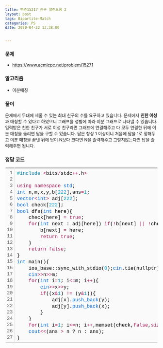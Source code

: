 ```yaml
---
title: 백준15217 친구 팰린드롬 2
layout: post
tags: Bipartite-Match 
categories: PS
date: 2020-04-22 13:38:00 


--- 
```

###  **문제** 
* https://www.acmicpc.net/problem/15271

###  **알고리즘** 
* 이분매칭

###  **풀이**
 문제에서 무대에 세울 수 있는 최대 친구의 수를 요구하고 있습니다. 문제에서 **친한 이성**과 매칭할 수 있다고 하였으니 그래프를 성별에 따라 이분 그래프로 나타낼 수 있습니다. 입력받은 친한 친구가 서로 이성 친구라면 그래프에 연결해주고 다 모두 연결한 뒤에 이분 매칭을 돌리면 답을 구할 수 있습니다. 답은 항상 1 이상이니 처음에 답을 1로 정해두고 이분 매칭을 끝낸 뒤에 답이 N보다 크다면 N을 출력해주고 그렇지않는다면 답을 출력해주면 됩니다.

### 정답 코드

<div class="colorscripter-code" style="color:#010101;font-family:Consolas, 'Liberation Mono', Menlo, Courier, monospace !important; position:relative !important;overflow:auto"><table class="colorscripter-code-table" style="margin:0;padding:0;border:none;background-color:#fafafa;border-radius:4px;" cellspacing="0" cellpadding="0"><tr><td style="padding:6px;border-right:2px solid #e5e5e5"><div style="margin:0;padding:0;word-break:normal;text-align:right;color:#666;font-family:Consolas, 'Liberation Mono', Menlo, Courier, monospace !important;line-height:130%"><div style="line-height:130%">1</div><div style="line-height:130%">2</div><div style="line-height:130%">3</div><div style="line-height:130%">4</div><div style="line-height:130%">5</div><div style="line-height:130%">6</div><div style="line-height:130%">7</div><div style="line-height:130%">8</div><div style="line-height:130%">9</div><div style="line-height:130%">10</div><div style="line-height:130%">11</div><div style="line-height:130%">12</div><div style="line-height:130%">13</div><div style="line-height:130%">14</div><div style="line-height:130%">15</div><div style="line-height:130%">16</div><div style="line-height:130%">17</div><div style="line-height:130%">18</div><div style="line-height:130%">19</div><div style="line-height:130%">20</div><div style="line-height:130%">21</div><div style="line-height:130%">22</div><div style="line-height:130%">23</div><div style="line-height:130%">24</div><div style="line-height:130%">25</div><div style="line-height:130%">26</div><div style="line-height:130%">27</div></div></td><td style="padding:6px 0;text-align:left"><div style="margin:0;padding:0;color:#010101;font-family:Consolas, 'Liberation Mono', Menlo, Courier, monospace !important;line-height:130%"><div style="padding:0 6px; white-space:pre; line-height:130%"><span style="color:#0086b3">#include</span>&nbsp;<span style="color:#ff3399"></span><span style="color:#a71d5d">&lt;</span>bits<span style="color:#ff3399"></span><span style="color:#a71d5d">/</span>stdc<span style="color:#ff3399"></span><span style="color:#a71d5d">+</span><span style="color:#ff3399"></span><span style="color:#a71d5d">+</span>.h<span style="color:#ff3399"></span><span style="color:#a71d5d">&gt;</span></div><div style="padding:0 6px; white-space:pre; line-height:130%">&nbsp;</div><div style="padding:0 6px; white-space:pre; line-height:130%"><span style="color:#a71d5d">using</span>&nbsp;<span style="color:#a71d5d">namespace</span>&nbsp;<span style="color:#066de2">std</span>;</div><div style="padding:0 6px; white-space:pre; line-height:130%"><span style="color:#066de2">int</span>&nbsp;n,m,x,y,b[<span style="color:#0099cc">222</span>],ans<span style="color:#ff3399"></span><span style="color:#a71d5d">=</span><span style="color:#0099cc">1</span>;</div><div style="padding:0 6px; white-space:pre; line-height:130%"><span style="color:#066de2">vector</span><span style="color:#a71d5d">&lt;</span><span style="color:#066de2">int</span><span style="color:#a71d5d">&gt;</span>&nbsp;adj[<span style="color:#0099cc">222</span>];</div><div style="padding:0 6px; white-space:pre; line-height:130%"><span style="color:#066de2">bool</span>&nbsp;check[<span style="color:#0099cc">222</span>];</div><div style="padding:0 6px; white-space:pre; line-height:130%"><span style="color:#066de2">bool</span>&nbsp;dfs(<span style="color:#066de2">int</span>&nbsp;here){</div><div style="padding:0 6px; white-space:pre; line-height:130%">&nbsp;&nbsp;&nbsp;&nbsp;check[here]&nbsp;<span style="color:#ff3399"></span><span style="color:#a71d5d">=</span>&nbsp;<span style="color:#a71d5d">true</span>;</div><div style="padding:0 6px; white-space:pre; line-height:130%">&nbsp;&nbsp;&nbsp;&nbsp;<span style="color:#a71d5d">for</span>(<span style="color:#066de2">int</span>&nbsp;next&nbsp;:&nbsp;adj[here])&nbsp;<span style="color:#a71d5d">if</span>(<span style="color:#ff3399"></span><span style="color:#a71d5d">!</span>b[next]&nbsp;<span style="color:#ff3399"></span><span style="color:#a71d5d">|</span><span style="color:#ff3399"></span><span style="color:#a71d5d">|</span>&nbsp;<span style="color:#ff3399"></span><span style="color:#a71d5d">!</span>check[b[next]]&nbsp;<span style="color:#ff3399"></span><span style="color:#a71d5d">&amp;</span><span style="color:#ff3399"></span><span style="color:#a71d5d">&amp;</span>&nbsp;dfs(b[next])){</div><div style="padding:0 6px; white-space:pre; line-height:130%">&nbsp;&nbsp;&nbsp;&nbsp;&nbsp;&nbsp;&nbsp;&nbsp;b[next]&nbsp;<span style="color:#ff3399"></span><span style="color:#a71d5d">=</span>&nbsp;here;</div><div style="padding:0 6px; white-space:pre; line-height:130%">&nbsp;&nbsp;&nbsp;&nbsp;&nbsp;&nbsp;&nbsp;&nbsp;<span style="color:#a71d5d">return</span>&nbsp;<span style="color:#a71d5d">true</span>;</div><div style="padding:0 6px; white-space:pre; line-height:130%">&nbsp;&nbsp;&nbsp;&nbsp;}</div><div style="padding:0 6px; white-space:pre; line-height:130%">&nbsp;&nbsp;&nbsp;&nbsp;<span style="color:#a71d5d">return</span>&nbsp;<span style="color:#a71d5d">false</span>;</div><div style="padding:0 6px; white-space:pre; line-height:130%">}</div><div style="padding:0 6px; white-space:pre; line-height:130%"><span style="color:#066de2">int</span>&nbsp;main(){</div><div style="padding:0 6px; white-space:pre; line-height:130%">&nbsp;&nbsp;&nbsp;&nbsp;ios_base::sync_with_stdio(<span style="color:#0099cc">0</span>);<span style="color:#066de2">cin</span>.tie(nullptr);</div><div style="padding:0 6px; white-space:pre; line-height:130%">&nbsp;&nbsp;&nbsp;&nbsp;<span style="color:#066de2">cin</span><span style="color:#a71d5d">&gt;</span><span style="color:#ff3399"></span><span style="color:#a71d5d">&gt;</span>n<span style="color:#ff3399"></span><span style="color:#a71d5d">&gt;</span><span style="color:#ff3399"></span><span style="color:#a71d5d">&gt;</span>m;</div><div style="padding:0 6px; white-space:pre; line-height:130%">&nbsp;&nbsp;&nbsp;&nbsp;<span style="color:#a71d5d">for</span>(<span style="color:#066de2">int</span>&nbsp;i<span style="color:#ff3399"></span><span style="color:#a71d5d">=</span><span style="color:#0099cc">1</span>;&nbsp;i<span style="color:#ff3399"></span><span style="color:#a71d5d">&lt;</span><span style="color:#ff3399"></span><span style="color:#a71d5d">=</span>m;&nbsp;i<span style="color:#ff3399"></span><span style="color:#a71d5d">+</span><span style="color:#ff3399"></span><span style="color:#a71d5d">+</span>){</div><div style="padding:0 6px; white-space:pre; line-height:130%">&nbsp;&nbsp;&nbsp;&nbsp;&nbsp;&nbsp;&nbsp;&nbsp;<span style="color:#066de2">cin</span><span style="color:#a71d5d">&gt;</span><span style="color:#ff3399"></span><span style="color:#a71d5d">&gt;</span>x<span style="color:#ff3399"></span><span style="color:#a71d5d">&gt;</span><span style="color:#ff3399"></span><span style="color:#a71d5d">&gt;</span>y;</div><div style="padding:0 6px; white-space:pre; line-height:130%">&nbsp;&nbsp;&nbsp;&nbsp;&nbsp;&nbsp;&nbsp;&nbsp;<span style="color:#a71d5d">if</span>((x<span style="color:#ff3399"></span><span style="color:#a71d5d">&amp;</span><span style="color:#0099cc">1</span>)&nbsp;<span style="color:#ff3399"></span><span style="color:#a71d5d">!</span><span style="color:#ff3399"></span><span style="color:#a71d5d">=</span>&nbsp;(y<span style="color:#ff3399"></span><span style="color:#a71d5d">&amp;</span><span style="color:#0099cc">1</span>)){</div><div style="padding:0 6px; white-space:pre; line-height:130%">&nbsp;&nbsp;&nbsp;&nbsp;&nbsp;&nbsp;&nbsp;&nbsp;&nbsp;&nbsp;&nbsp;&nbsp;adj[x].<span style="color:#066de2">push_back</span>(y);</div><div style="padding:0 6px; white-space:pre; line-height:130%">&nbsp;&nbsp;&nbsp;&nbsp;&nbsp;&nbsp;&nbsp;&nbsp;&nbsp;&nbsp;&nbsp;&nbsp;adj[y].<span style="color:#066de2">push_back</span>(x);</div><div style="padding:0 6px; white-space:pre; line-height:130%">&nbsp;&nbsp;&nbsp;&nbsp;&nbsp;&nbsp;&nbsp;&nbsp;}</div><div style="padding:0 6px; white-space:pre; line-height:130%">&nbsp;&nbsp;&nbsp;&nbsp;}</div><div style="padding:0 6px; white-space:pre; line-height:130%">&nbsp;&nbsp;&nbsp;&nbsp;<span style="color:#a71d5d">for</span>(<span style="color:#066de2">int</span>&nbsp;i<span style="color:#ff3399"></span><span style="color:#a71d5d">=</span><span style="color:#0099cc">1</span>;&nbsp;i<span style="color:#ff3399"></span><span style="color:#a71d5d">&lt;</span><span style="color:#ff3399"></span><span style="color:#a71d5d">=</span>n;&nbsp;i<span style="color:#ff3399"></span><span style="color:#a71d5d">+</span><span style="color:#ff3399"></span><span style="color:#a71d5d">+</span>,memset(check,<span style="color:#a71d5d">false</span>,<span style="color:#a71d5d">sizeof</span>(check)))&nbsp;<span style="color:#a71d5d">if</span>(dfs(i))&nbsp;ans<span style="color:#ff3399"></span><span style="color:#a71d5d">+</span><span style="color:#ff3399"></span><span style="color:#a71d5d">+</span>;</div><div style="padding:0 6px; white-space:pre; line-height:130%">&nbsp;&nbsp;&nbsp;&nbsp;<span style="color:#066de2">cout</span><span style="color:#a71d5d">&lt;</span><span style="color:#ff3399"></span><span style="color:#a71d5d">&lt;</span>(ans&nbsp;<span style="color:#ff3399"></span><span style="color:#a71d5d">&gt;</span>&nbsp;n&nbsp;?&nbsp;n&nbsp;:&nbsp;ans);</div><div style="padding:0 6px; white-space:pre; line-height:130%">}</div></div><div style="text-align:right;margin-top:-13px;margin-right:5px;font-size:9px;font-style:italic"><a href="http://colorscripter.com/info#e" target="_blank" style="color:#e5e5e5text-decoration:none">Colored by Color Scripter</a></div></td><td style="vertical-align:bottom;padding:0 2px 4px 0"><a href="http://colorscripter.com/info#e" target="_blank" style="text-decoration:none;color:white"><span style="font-size:9px;word-break:normal;background-color:#e5e5e5;color:white;border-radius:10px;padding:1px">cs</span></a></td></tr></table></div>